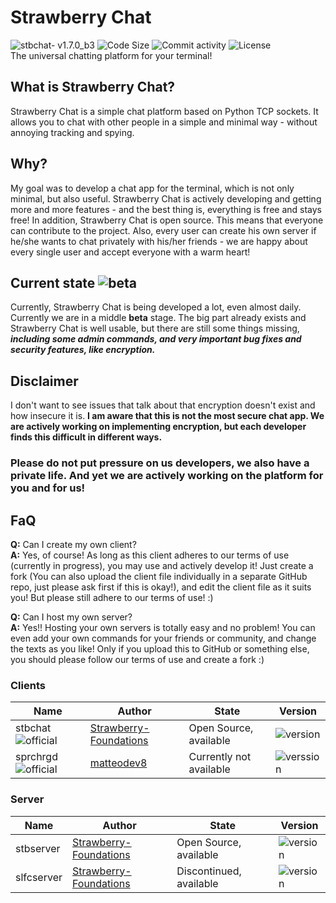 # Strawberry Chat
![stbchat- v1.7.0_b3](https://img.shields.io/badge/stbchat-1.7.0__b3-success) ![Code Size](https://img.shields.io/github/languages/code-size/Strawberry-Foundations/strawberry-chat) ![Commit activity](https://img.shields.io/github/commit-activity/w/Strawberry-Foundations/strawberry-chat) ![License](https://img.shields.io/github/license/Strawberry-Foundations/strawberry-chat)<br>
The universal chatting platform for your terminal!

## What is Strawberry Chat?
Strawberry Chat is a simple chat platform based on Python TCP sockets. It allows you to chat with other people in a simple and minimal way - without annoying tracking and spying. 

## Why?
My goal was to develop a chat app for the terminal, which is not only minimal, but also useful. Strawberry Chat is actively developing and getting more and more features - and the best thing is, everything is free and stays free! 
In addition, Strawberry Chat is open source. This means that everyone can contribute to the project. Also, every user can create his own server if he/she wants to chat privately with his/her friends - we are happy about every single user and accept everyone with a warm heart! 

## Current state ![beta](https://img.shields.io/badge/Beta_3_--_v1.7.0-success)
Currently, Strawberry Chat is being developed a lot, even almost daily. Currently we are in a middle **beta** stage. The big part already exists and Strawberry Chat is well usable, but there are still some things missing, ***including some admin commands, and very important bug fixes and security features, like encryption.***

## Disclaimer 
I don't want to see issues that talk about that encryption doesn't exist and how insecure it is.
**I am aware that this is not the most secure chat app. We are actively working on implementing encryption, but each developer finds this difficult in different ways.** 
### Please do not put pressure on us developers, we also have a private life. And yet we are actively working on the platform for you and for us! 

## FaQ
**Q:** Can I create my own client?<br>
**A:** Yes, of course! As long as this client adheres to our terms of use (currently in progress), you may use and actively develop it! Just create a fork (You can also upload the client file individually in a separate GitHub repo, just please ask first if this is okay!), and edit the client file as it suits you! But please still adhere to our terms of use! :)

**Q:** Can I host my own server?<br>
**A:** Yes!! Hosting your own servers is totally easy and no problem! You can even add your own commands for your friends or community, and change the texts as you like! Only if you upload this to GitHub or something else, you should please follow our terms of use and create a fork :) 

### Clients
| Name       | Author                                                              | State                   | Version                                                                  |
| --         | --                                                                  | --                      | --                                                                       |
| stbchat ![official](https://img.shields.io/badge/Official-success)   | [Strawberry-Foundations](https://github.com/Strawberry-Foundations) | Open Source, available  | ![version](https://img.shields.io/badge/v2.0.20b-success)                |
| sprchrgd ![official](https://img.shields.io/badge/Good_Friend-magenta)  | [matteodev8](https://github.com/matteodev8)                         | Currently not available | ![verssion](https://img.shields.io/badge/v2.0.20b@1.0a__sprchrgd-success) |

### Server
| Name       | Author                                                              | State                   | Version                                                                  |
| --         | --                                                                  | --                      | --                                                                       |
| stbserver  | [Strawberry-Foundations](https://github.com/Strawberry-Foundations) | Open Source, available  | ![version](https://img.shields.io/badge/v1.7.0__b3-success)              |
| slfcserver | [Strawberry-Foundations](https://github.com/Strawberry-Foundations) | Discontinued, available | ![version](https://img.shields.io/badge/v1.2.0-orange)                   |

